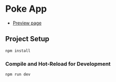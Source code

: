 # Poke App

- [Preview page](https://app.netlify.com/sites/app-pokemons/overview)

## Project Setup

```sh
npm install
```

### Compile and Hot-Reload for Development

```sh
npm run dev
```

